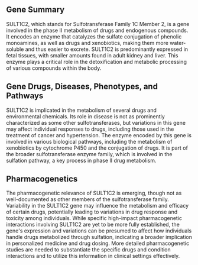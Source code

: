 ## Gene Summary
SULT1C2, which stands for Sulfotransferase Family 1C Member 2, is a gene involved in the phase II metabolism of drugs and endogenous compounds. It encodes an enzyme that catalyzes the sulfate conjugation of phenolic monoamines, as well as drugs and xenobiotics, making them more water-soluble and thus easier to excrete. SULT1C2 is predominantly expressed in fetal tissues, with smaller amounts found in adult kidney and liver. This enzyme plays a critical role in the detoxification and metabolic processing of various compounds within the body.

## Gene Drugs, Diseases, Phenotypes, and Pathways
SULT1C2 is implicated in the metabolism of several drugs and environmental chemicals. Its role in disease is not as prominently characterized as some other sulfotransferases, but variations in this gene may affect individual responses to drugs, including those used in the treatment of cancer and hypertension. The enzyme encoded by this gene is involved in various biological pathways, including the metabolism of xenobiotics by cytochrome P450 and the conjugation of drugs. It is part of the broader sulfotransferase enzyme family, which is involved in the sulfation pathway, a key process in phase II drug metabolism.

## Pharmacogenetics
The pharmacogenetic relevance of SULT1C2 is emerging, though not as well-documented as other members of the sulfotransferase family. Variability in the SULT1C2 gene may influence the metabolism and efficacy of certain drugs, potentially leading to variations in drug response and toxicity among individuals. While specific high-impact pharmacogenetic interactions involving SULT1C2 are yet to be more fully established, the gene's expression and variations can be presumed to affect how individuals handle drugs metabolized through sulfation, indicating a broader implication in personalized medicine and drug dosing. More detailed pharmacogenetic studies are needed to substantiate the specific drugs and condition interactions and to utilize this information in clinical settings effectively.
